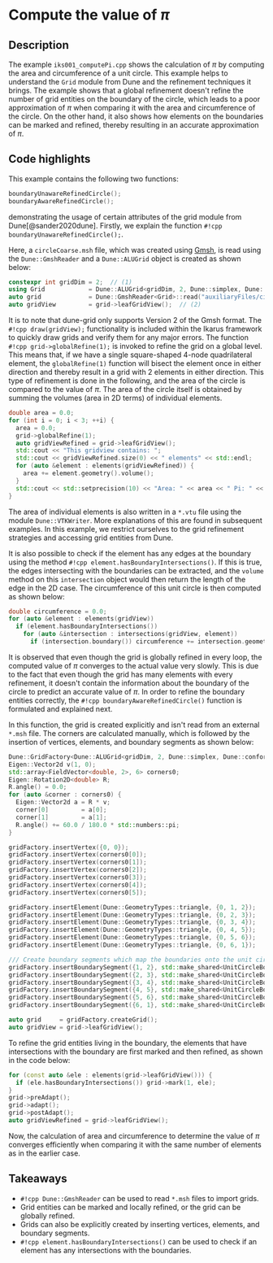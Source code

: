 <!--
SPDX-FileCopyrightText: 2022 The Ikarus Developers mueller@ibb.uni-stuttgart.de
SPDX-License-Identifier: CC-BY-SA-4.0
-->

# Compute the value of $\pi$

## Description

The example `iks001_computePi.cpp` shows the calculation of $\pi$ by computing the area
and circumference of a unit circle. This example helps to understand the `Grid` module from Dune and the refinement techniques it
brings. The example shows that a global refinement doesn't refine the number of grid entities on the boundary
of the circle, which leads to a poor approximation of $\pi$ when comparing it with the area and circumference of the circle.
On the other hand, it also shows how elements on the boundaries can be marked and refined, thereby resulting in an
accurate approximation of $\pi$.

## Code highlights

This example contains the following two functions:
```cpp
boundaryUnawareRefinedCircle();
boundaryAwareRefinedCircle();
```
demonstrating the usage of certain attributes of the grid module from Dune[@sander2020dune].
Firstly, we explain the function `#!cpp boundaryUnawareRefinedCircle();`.

Here, a `circleCoarse.msh` file, which was created using [Gmsh](https://gmsh.info/), is read using the `Dune::GmshReader` and a `Dune::ALUGrid` object is created as shown below:
```cpp
constexpr int gridDim = 2;  // (1)
using Grid            = Dune::ALUGrid<gridDim, 2, Dune::simplex, Dune::conforming>;
auto grid             = Dune::GmshReader<Grid>::read("auxiliaryFiles/circleCoarse.msh", false);
auto gridView         = grid->leafGridView();  // (2)
```
It is to note that dune-grid only supports Version 2 of the Gmsh format. The `#!cpp draw(gridView);` functionality is 
included within the Ikarus framework to quickly draw grids and verify them for any major errors.
The function `#!cpp grid->globalRefine(1);` is invoked to refine the grid on a global level. This means that, if we have 
a single square-shaped 4-node quadrilateral element, the `globalRefine(1)` function will bisect the element once in 
either direction and thereby result in a grid with 2 elements in either direction. This type of refinement is done in 
the following, and the area of the circle is compared to the value of $\pi$. The area of the circle itself is obtained by 
summing the volumes (area in 2D terms) of individual elements.
```cpp
double area = 0.0;
for (int i = 0; i < 3; ++i) {
  area = 0.0;
  grid->globalRefine(1);
  auto gridViewRefined = grid->leafGridView();
  std::cout << "This gridview contains: ";
  std::cout << gridViewRefined.size(0) << " elements" << std::endl;
  for (auto &element : elements(gridViewRefined)) {
    area += element.geometry().volume();
  }
  std::cout << std::setprecision(10) << "Area: " << area << " Pi: " << std::numbers::pi << std::endl;
}
```
The area of individual elements is also written in a `*.vtu` file using the module `Dune::VTKWriter`. More explanations 
of this are found in subsequent examples. In this example, we restrict ourselves to the grid refinement strategies and 
accessing grid entities from Dune.

It is also possible to check if the element has any edges at the boundary using the method `#!cpp element.hasBoundaryIntersections()`.
If this is true, the edges intersecting with the boundaries can be extracted, and the `volume` method on this `intersection` 
object would then return the length of the edge in the 2D case. The circumference of this unit circle is then computed as shown below:
```cpp
double circumference = 0.0;
for (auto &element : elements(gridView))
  if (element.hasBoundaryIntersections())
    for (auto &intersection : intersections(gridView, element))
      if (intersection.boundary()) circumference += intersection.geometry().volume();
```
It is observed that even though the grid is globally refined in every loop, the computed value of $\pi$ converges to 
the actual value very slowly. This is due to the fact that even though the grid has many elements with every refinement, 
it doesn't contain the information about the boundary of the circle to predict an accurate value of $\pi$. In order to refine 
the boundary entities correctly, the `#!cpp boundaryAwareRefinedCircle()` function is formulated and explained next.

In this function, the grid is created explicitly and isn't read from an external `*.msh` file. The corners are 
calculated manually, which is followed by the insertion of vertices, elements, and boundary segments as shown below:
```cpp
Dune::GridFactory<Dune::ALUGrid<gridDim, 2, Dune::simplex, Dune::conforming>> gridFactory;
Eigen::Vector2d v(1, 0);
std::array<FieldVector<double, 2>, 6> corners0;
Eigen::Rotation2D<double> R;
R.angle() = 0.0;
for (auto &corner : corners0) {
  Eigen::Vector2d a = R * v;
  corner[0]         = a[0];
  corner[1]         = a[1];
  R.angle() += 60.0 / 180.0 * std::numbers::pi;
}

gridFactory.insertVertex({0, 0});
gridFactory.insertVertex(corners0[0]);
gridFactory.insertVertex(corners0[1]);
gridFactory.insertVertex(corners0[2]);
gridFactory.insertVertex(corners0[3]);
gridFactory.insertVertex(corners0[4]);
gridFactory.insertVertex(corners0[5]);

gridFactory.insertElement(Dune::GeometryTypes::triangle, {0, 1, 2});
gridFactory.insertElement(Dune::GeometryTypes::triangle, {0, 2, 3});
gridFactory.insertElement(Dune::GeometryTypes::triangle, {0, 3, 4});
gridFactory.insertElement(Dune::GeometryTypes::triangle, {0, 4, 5});
gridFactory.insertElement(Dune::GeometryTypes::triangle, {0, 5, 6});
gridFactory.insertElement(Dune::GeometryTypes::triangle, {0, 6, 1});

/// Create boundary segments which map the boundaries onto the unit circle
gridFactory.insertBoundarySegment({1, 2}, std::make_shared<UnitCircleBoundary>(corners0[0], corners0[1]));
gridFactory.insertBoundarySegment({2, 3}, std::make_shared<UnitCircleBoundary>(corners0[1], corners0[2]));
gridFactory.insertBoundarySegment({3, 4}, std::make_shared<UnitCircleBoundary>(corners0[2], corners0[3]));
gridFactory.insertBoundarySegment({4, 5}, std::make_shared<UnitCircleBoundary>(corners0[3], corners0[4]));
gridFactory.insertBoundarySegment({5, 6}, std::make_shared<UnitCircleBoundary>(corners0[4], corners0[5]));
gridFactory.insertBoundarySegment({6, 1}, std::make_shared<UnitCircleBoundary>(corners0[5], corners0[0]));

auto grid     = gridFactory.createGrid();
auto gridView = grid->leafGridView();
```
To refine the grid entities living in the boundary, the elements that have intersections with the boundary are 
first marked and then refined, as shown in the code below:
```cpp
for (const auto &ele : elements(grid->leafGridView())) {
  if (ele.hasBoundaryIntersections()) grid->mark(1, ele);
}
grid->preAdapt();
grid->adapt();
grid->postAdapt();
auto gridViewRefined = grid->leafGridView();
```
Now, the calculation of area and circumference to determine the value of $\pi$ converges efficiently when comparing it 
with the same number of elements as in the earlier case.

## Takeaways

- `#!cpp Dune::GmshReader` can be used to read `*.msh` files to import grids.
- Grid entities can be marked and locally refined, or the grid can be globally refined.
- Grids can also be explicitly created by inserting vertices, elements, and boundary segments.
- `#!cpp element.hasBoundaryIntersections()` can be used to check if an element has any intersections with the boundaries.
